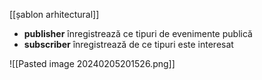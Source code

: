 [[șablon arhitectural]]

- **publisher** înregistrează ce tipuri de evenimente publică
- **subscriber** înregistrează de ce tipuri este interesat

![[Pasted image 20240205201526.png]]